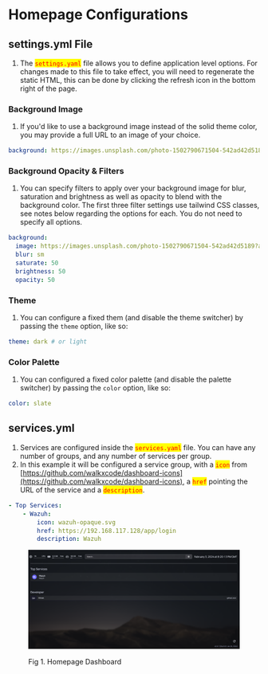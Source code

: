 # Homepage Configurations

## settings.yml File

1. The <mark style="color:red;">`settings.yaml`</mark> file allows you to define application level options. For changes made to this file to take effect, you will need to regenerate the static HTML, this can be done by clicking the refresh icon in the bottom right of the page.

### Background Image <a href="#background-image" id="background-image"></a>

1. If you'd like to use a background image instead of the solid theme color, you may provide a full URL to an image of your choice.

```yaml
background: https://images.unsplash.com/photo-1502790671504-542ad42d5189?auto=format&fit=crop&w=2560&q=80
```

### Background Opacity & Filters <a href="#background-opacity-filters" id="background-opacity-filters"></a>

1. You can specify filters to apply over your background image for blur, saturation and brightness as well as opacity to blend with the background color. The first three filter settings use tailwind CSS classes, see notes below regarding the options for each. You do not need to specify all options.

```yaml
background:
  image: https://images.unsplash.com/photo-1502790671504-542ad42d5189?auto=format&fit=crop&w=2560&q=80
  blur: sm
  saturate: 50
  brightness: 50
  opacity: 50
```

### Theme <a href="#theme" id="theme"></a>

1. You can configure a fixed them (and disable the theme switcher) by passing the `theme` option, like so:

```yaml
theme: dark # or light
```

### Color Palette <a href="#color-palette" id="color-palette"></a>

1. You can configured a fixed color palette (and disable the palette switcher) by passing the `color` option, like so:

```yaml
color: slate
```

## services.yml

1. Services are configured inside the <mark style="color:red;">`services.yaml`</mark> file. You can have any number of groups, and any number of services per group.
2. In this example it will be configured a service group, with a <mark style="color:red;">`icon`</mark> from [https://github.com/walkxcode/dashboard-icons](https://github.com/walkxcode/dashboard-icons), a <mark style="color:red;">`href`</mark> pointing the URL of the service and a <mark style="color:red;">`description`</mark>.

```yaml
- Top Services:
    - Wazuh:
        icon: wazuh-opaque.svg
        href: https://192.168.117.128/app/login
        description: Wazuh
```

<figure><img src=".gitbook/assets/homepage.png" alt=""><figcaption><p>Fig 1. Homepage Dashboard</p></figcaption></figure>
